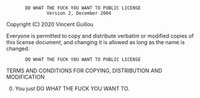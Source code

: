            DO WHAT THE FUCK YOU WANT TO PUBLIC LICENSE
                   Version 2, December 2004
 
Copyright (C) 2020 Vincent Guillou

Everyone is permitted to copy and distribute verbatim or modified
copies of this license document, and changing it is allowed as long
as the name is changed.
 
           DO WHAT THE FUCK YOU WANT TO PUBLIC LICENSE
  TERMS AND CONDITIONS FOR COPYING, DISTRIBUTION AND MODIFICATION

 0. You just DO WHAT THE FUCK YOU WANT TO.